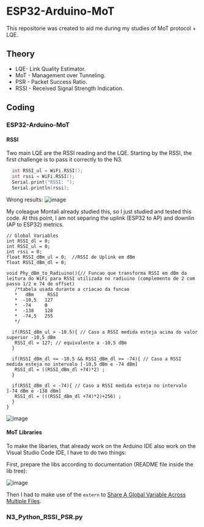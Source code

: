 # ESP32-Arduino-MoT
This repositorie was created to aid me during my studies of MoT protocol + LQE.

## Theory
* LQE- Link Quality Estimator.
* MoT - Management over Tunneling.
* PSR - Packet Success Ratio.
* RSSI - Received Signal Strength Indication.

## Coding

### ESP32-Arduino-MoT

#### RSSI

Two main LQE are the RSSI reading and the LQE. Starting by the RSSI, the first challenge is to pass it correctly to the N3.

```cpp
  int RSSI_ul = WiFi.RSSI();
  int rssi = WiFi.RSSI();
  Serial.print("RSSI: ");
  Serial.println(rssi);
```
Wrong results:
![image](https://github.com/Rafaelatff/ESP32-Arduino-MoT/assets/58916022/0236a170-ec72-41dd-9a94-c9f60c77193c)

My coleague Montali already studied this, so I just studied and tested this code. At this point, I am not separing the uplink (ESP32 to AP) and downlin (AP to ESP32) metrics.

```ccp
// Global Variables
int RSSI_dl = 0; 
int RSSI_ul = 0;
int rssi = 0;
float RSSI_dBm_ul = 0;  //RSSI de Uplink em dBm
float RSSI_dBm_dl = 0;

void Phy_dBm_to_Radiuino(){// Funcao que transforma RSSI em dBm da leitura do WiFi para RSSI utilizada no radiuino (complemento de 2 com passo 1/2 e 74 de offset)
   /*tabela usada durante a criacao da funcao
   *   dBm     RSSI  
   *  -10,5   127
   *  -74     0
   *  -138    128
   *  -74,5   255
   */
   
  if(RSSI_dBm_ul > -10.5){ // Caso a RSSI medida esteja acima do valor superior -10,5 dBm
   RSSI_dl = 127; // equivalente a -10,5 dBm 
  }

  if(RSSI_dBm_dl <= -10.5 && RSSI_dBm_dl >= -74){ // Caso a RSSI medida esteja no intervalo [-10,5 dBm e -74 dBm]
   RSSI_dl = ((RSSI_dBm_dl +74)*2) ;
  }

  if(RSSI_dBm_dl < -74){ // Caso a RSSI medida esteja no intervalo ]-74 dBm e -138 dBm]
   RSSI_dl = (((RSSI_dBm_dl +74)*2)+256) ;
  }
}
```

![image](https://github.com/Rafaelatff/ESP32-Arduino-MoT/assets/58916022/8da39440-aab3-4606-a184-f1e0ef1b8a5c)

#### MoT Libraries

To make the libaries, that already work on the Arduino IDE also work on the Visual Studio Code IDE, I have to do two things:

First, prepare the libs according to documentation (README file inside the lib tree):

![image](https://github.com/Rafaelatff/ESP32-Arduino-MoT/assets/58916022/62afe583-1c8f-469a-8d81-73ee3780eb17)

Then I had to make use of the `extern` to [Share A Global Variable Across Multiple Files](https://www.youtube.com/watch?v=Wqm1tSzmqkY).


### N3_Python_RSSI_PSR.py
